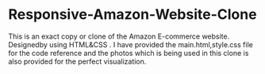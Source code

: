 # Responsive-Amazon-Website-Clone
This is an exact copy or clone of the Amazon E-commerce website. Designedby using HTML&CSS .
I have provided the main.html,style.css file for the code reference and the photos which is being used in this clone is also provided for the perfect visualization.
